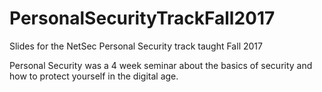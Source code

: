 # PersonalSecurityTrackFall2017

Slides for the NetSec Personal Security track taught Fall 2017

Personal Security was a 4 week seminar about the basics of security and how to protect yourself in the digital age.
